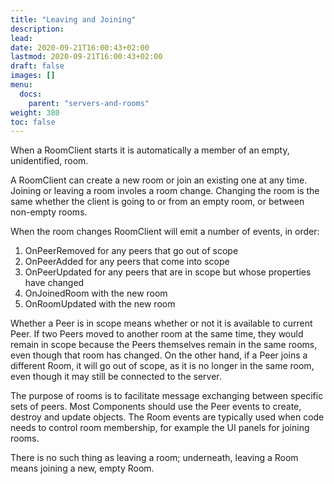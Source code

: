 ```yaml
---
title: "Leaving and Joining"
description: 
lead: 
date: 2020-09-21T16:00:43+02:00
lastmod: 2020-09-21T16:00:43+02:00
draft: false
images: []
menu:
  docs:
    parent: "servers-and-rooms"
weight: 380
toc: false
---
```


When a RoomClient starts it is automatically a member of an empty, unidentified, room.

A RoomClient can create a new room or join an existing one at any time. Joining or leaving a room involes a room change. Changing the room is the same whether the client is going to or from an empty room, or between non-empty rooms.

When the room changes RoomClient will emit a number of events, in order:

1. OnPeerRemoved for any peers that go out of scope
2. OnPeerAdded for any peers that come into scope
3. OnPeerUpdated for any peers that are in scope but whose properties have changed
4. OnJoinedRoom with the new room
5. OnRoomUpdated with the new room

Whether a Peer is in scope means whether or not it is available to current Peer. If two Peers moved to another room at the same time, they would remain in scope because the Peers themselves remain in the same rooms, even though that room has changed. On the other hand, if a Peer joins a different Room, it will go out of scope, as it is no longer in the same room, even though it may still be connected to the server.

The purpose of rooms is to facilitate message exchanging between specific sets of peers. Most Components should use the Peer events to create, destroy and update objects. The Room events are typically used when code needs to control room membership, for example the UI panels for joining rooms.

There is no such thing as leaving a room; underneath, leaving a Room means joining a new, empty Room.